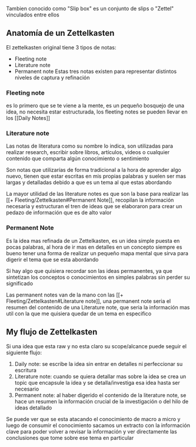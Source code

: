  Tambien conocido como "Slip box" es un conjunto de slips o "Zettel" vinculados entre ellos

## Anatomía de un Zettelkasten
El zettelkasten original tiene 3 tipos de notas:
- Fleeting note
- Literature note
- Permanent note
Estas tres notas existen para representar distintos niveles de captura y refinación

### Fleeting note
es lo primero que se te viene a la mente, es un pequeño bosquejo de una idea, no necesita estar estructurada, los fleeting notes se pueden llevar en los [[Daily Notes]]

### Literature note
Las notas de literatura como su nombre lo indica, son utilizadas para realizar research, escribir sobre libros, artículos, videos o cualquier contenido que comparta algún conocimiento o sentimiento

Son notas que utilizarías de forma tradicional a la hora de aprender algo nuevo, tienen que estar escritas en mis propias palabras y suelen ser mas largas y detalladas debido a que es un tema al que estas abordando

La mayor utilidad de las literature notes es que son la base para realizar las [[+ Fleeting/Zettelkasten#Permanent Note]], recopilan la información necesaria y estructuran el tren de ideas que se elaboraron para crear un pedazo de información que es de alto valor

### Permanent Note
Es la idea mas refinada de un Zettelkasten, es un idea simple puesta en pocas palabras, al hora de ir mas en detalles en un concepto siempre es bueno tener una forma de realizar un pequeño mapa mental que sirva para digerir el tema que se esta abordando

Si hay algo que quisiera recordar son las ideas permanentes, ya que sintetizan los conceptos o conocimientos en simples palabras sin perder su significado

Las permanent notes van de la mano con las [[+ Fleeting/Zettelkasten#Literature note]], una permanent note seria el resumen del contenido de una Literature note, que seria la información mas util con la que me quisiera quedar de un tema en especifico

## My flujo de Zettelkasten
Si una idea que esta raw y no esta claro su scope/alcance puede seguir el siguiente flujo:

1. Daily note: se escribe la idea sin entrar en detalles ni perfeccionar su escritura
2. Literature note: cuando se quiera detallar mas sobre la idea se crea un topic que encapsule la idea y se detalla/investiga esa idea hasta ser necesario
3. Permanent note: al haber digerido el contenido de la literature note, se hace un resumen la información crucial de la investigación o del hilo de ideas detallado

Se puede ver que se esta atacando el conocimiento de macro a micro y luego de consumir el conocimiento sacamos un extracto con la información clave para poder volver a revisar la información y ver directamente las conclusiones que tome sobre ese tema en particular
